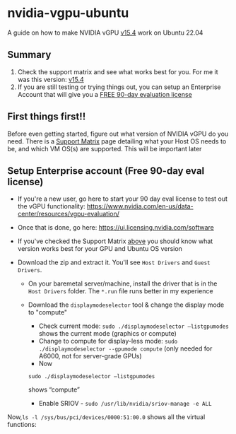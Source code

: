 # nvidia-vgpu-ubuntu

A guide on how to make NVIDIA vGPU [v15.4](https://docs.nvidia.com/vgpu/15.0/) work on Ubuntu 22.04

## Summary
1) Check the support matrix and see what works best for you. For me it was this version: [v15.4](https://docs.nvidia.com/vgpu/15.0/product-support-matrix/index.html#abstract__ubuntu)
2) If you are still testing or trying things out, you can setup an Enterprise Account that will give you a [FREE 90-day evaluation license](https://www.nvidia.com/en-us/data-center/resources/vgpu-evaluation/)
## First things first!!
Before even getting started, figure out what version of NVIDIA vGPU do you need. There is a [Support Matrix](https://docs.nvidia.com/vgpu/15.0/product-support-matrix/index.html#abstract__ubuntu) page detailing what your Host OS needs to be, and which VM OS(s) are supported. This will be important later

## Setup Enterprise account (**Free** 90-day eval license)
- If you're a new user, go here to start your 90 day eval license to test out the vGPU functionality: https://www.nvidia.com/en-us/data-center/resources/vgpu-evaluation/

- Once that is done, go here: https://ui.licensing.nvidia.com/software

- If you've checked the Support Matrix [above](#first-things-first) you should know what version works best for your GPU and Ubuntu OS version

- Download the zip and extract it. You'll see `Host Drivers` and `Guest Drivers`.
  - On your baremetal server/machine, install the driver that is in the `Host Drivers` folder. The `*.run` file runs better in my experience
  
  - Download the `displaymodeselector` tool & change the display mode to "compute"
        
    - Check current mode: `sudo ./displaymodeselector —listgpumodes` shows the current mode (graphics or compute)
    - Change to compute for display-less mode: `sudo ./displaymodeselector --gpumode compute` (only needed for A6000, not for server-grade GPUs)
    - Now 
    ```
    sudo ./displaymodeselector —listgpumodes
    ```
     shows “compute”
    - Enable SRIOV - `sudo /usr/lib/nvidia/sriov-manage -e ALL`


Now,`ls -l /sys/bus/pci/devices/0000:51:00.0` shows all the virtual functions:
